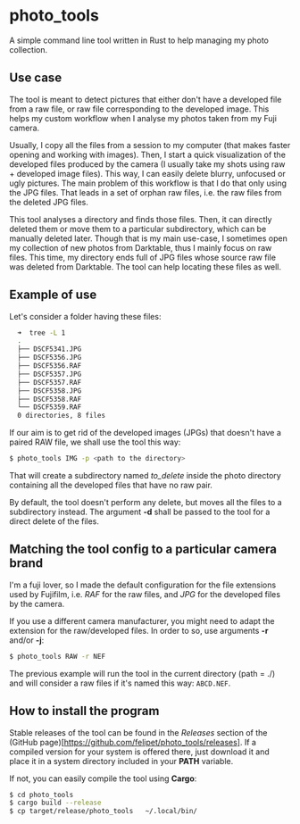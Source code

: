 # photo_tools

A simple command line tool written in Rust to help managing my photo collection.

## Use case
The tool is meant to detect pictures that either don't have a developed file
from a raw file, or raw file corresponding to the developed image.
This helps my custom workflow when I analyse my photos taken from my Fuji
camera.

Usually, I copy all the files from a session to my computer (that makes faster
opening and working with images). Then, I start a quick visualization of the
developed files produced by the camera (I usually take my shots using
raw + developed image files). This way, I can easily delete blurry, unfocused
or ugly pictures. The main problem of this workflow is that I do that only
using the JPG files. That leads in a set of orphan raw files, i.e. the raw
files from the deleted JPG files.

This tool analyses a directory and finds those files. Then, it can directly
deleted them or move them to a particular subdirectory, which can be manually
deleted later. Though that is my main use-case, I sometimes open my collection
of new photos from Darktable, thus I mainly focus on raw files. This time,
my directory ends full of JPG files whose source raw file was deleted from
Darktable. The tool can help locating these files as well.

## Example of use
Let's consider a folder having these files:

```bash
  ➜  tree -L 1
  .
  ├── DSCF5341.JPG
  ├── DSCF5356.JPG
  ├── DSCF5356.RAF
  ├── DSCF5357.JPG
  ├── DSCF5357.RAF
  ├── DSCF5358.JPG
  ├── DSCF5358.RAF
  └── DSCF5359.RAF
  0 directories, 8 files
```

If our aim is to get rid of the developed images (JPGs) that doesn't have a
paired RAW file, we shall use the tool this way:

```bash
$ photo_tools IMG -p <path to the directory>
```

That will create a subdirectory named _to_delete_ inside the photo directory
containing all the developed files that have no raw pair.

By default, the tool doesn't perform any delete, but moves all the files to a
subdirectory instead. The argument **-d** shall be passed to the tool for a
direct delete of the files.

## Matching the tool config to a particular camera brand

I'm a fuji lover, so I made the default configuration for the file extensions
used by Fujifilm, i.e. _RAF_ for the raw files, and _JPG_ for the developed
files by the camera.

If you use a different camera manufacturer, you might need to adapt the
extension for the raw/developed files. In order to so, use arguments **-r**
and/or **-j**:

```bash
$ photo_tools RAW -r NEF
```

The previous example will run the tool in the current directory (path = ./) and
will consider a raw files if it's named this way: `ABCD.NEF`.

## How to install the program

Stable releases of the tool can be found in the _Releases_ section of the
(GitHub page)[https://github.com/felipet/photo_tools/releases]. If a
compiled version for your system is offered there, just download it and
place it in a system directory included in your **PATH** variable.

If not, you can easily compile the tool using **Cargo**:

```bash
$ cd photo_tools
$ cargo build --release
$ cp target/release/photo_tools   ~/.local/bin/
```
